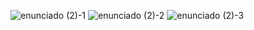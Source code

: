![enunciado (2)-1](https://github.com/flplz/trab2_prog_concorrente/assets/127215448/e420af53-64ff-464a-b6cc-7f651d2398a5)
![enunciado (2)-2](https://github.com/flplz/trab2_prog_concorrente/assets/127215448/a1a4cc93-451d-476b-8481-476a268c312b)
![enunciado (2)-3](https://github.com/flplz/trab2_prog_concorrente/assets/127215448/f8a93533-f1d4-4456-bdc5-765762493d20)

